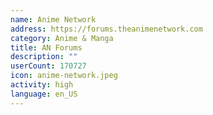 ```yaml
---
name: Anime Network
address: https://forums.theanimenetwork.com
category: Anime & Manga
title: AN Forums
description: ""
userCount: 170727
icon: anime-network.jpeg
activity: high
language: en_US
---
```

